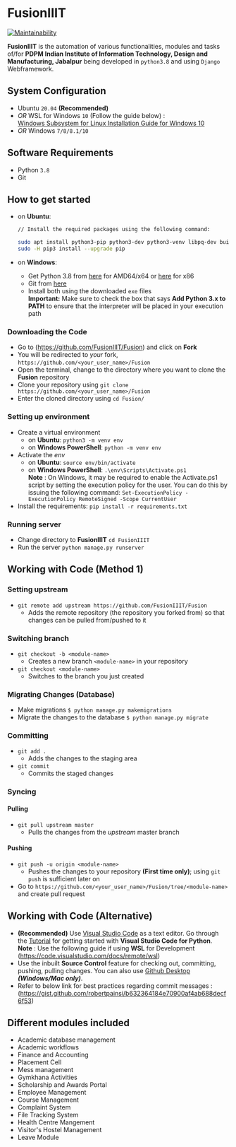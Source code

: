# FusionIIIT
[![Maintainability](https://api.codeclimate.com/v1/badges/f82b80eb18f62f88fbfe/maintainability)](https://codeclimate.com/github/sdhiman99/Fusion/maintainability)

**FusionIIIT** is the automation of various functionalities, modules and tasks of/for **PDPM Indian Institute of Information Technology, Design and Manufacturing, Jabalpur** being developed in `python3.8` and using `Django` Webframework.

## System Configuration

* Ubuntu `20.04` **(Recommended)**
* *OR* WSL for Windows `10` \(Follow the guide below\) :  
    [Windows Subsystem for Linux Installation Guide for Windows 10](https://docs.microsoft.com/en-us/windows/wsl/install-win10)
* *OR* Windows `7/8/8.1/10`

## Software Requirements

* Python `3.8`
* Git

## How to get started

* on **Ubuntu**:

    ```sh
    // Install the required packages using the following command:
    
    sudo apt install python3-pip python3-dev python3-venv libpq-dev build-essential git
    sudo -H pip3 install --upgrade pip
    ```

* on **Windows**:

  * Get Python 3.8 from [here](https://www.python.org/ftp/python/3.8.3/python-3.8.3-amd64.exe) for AMD64/x64 or [here](https://www.python.org/ftp/python/3.8.3/python-3.8.3.exe) for x86
  * Git from [here](https://git-scm.com/download/win)
  * Install both using the downloaded `exe` files   
  **Important:** Make sure to check the box that says **Add Python 3.x to PATH** to ensure that the interpreter will be placed in your execution path

### Downloading the Code

* Go to (<https://github.com/FusionIIIT/Fusion>) and click on **Fork**
* You will be redirected to *your* fork, `https://github.com/<your_user_name>/Fusion`
* Open the terminal, change to the directory where you want to clone the **Fusion** repository
* Clone your repository using `git clone https://github.com/<your_user_name>/Fusion`
* Enter the cloned directory using `cd Fusion/`

### Setting up environment

* Create a virtual environment  
  * on **Ubuntu**: `python3 -m venv env`  
  * on **Windows PowerShell**: `python -m venv env`
* Activate the *env*    
  * on **Ubuntu**: `source env/bin/activate`
  * on **Windows PowerShell**: `.\env\Scripts\Activate.ps1`     
  **Note** : On Windows, it may be required to enable the Activate.ps1 script by setting the execution policy for the user. You can do this by issuing the following command: `Set-ExecutionPolicy -ExecutionPolicy RemoteSigned -Scope CurrentUser`
* Install the requirements: `pip install -r requirements.txt`

### Running server

* Change directory to **FusionIIIT** `cd FusionIIIT`
* Run the server `python manage.py runserver`

## Working with Code \(Method 1\)

### Setting upstream

* `git remote add upstream https://github.com/FusionIIIT/Fusion`
  * Adds the remote repository (the repository you forked from) so that changes can be pulled from/pushed to it

### Switching branch

* `git checkout -b <module-name>`
  * Creates a new branch `<module-name>` in your repository
* `git checkout <module-name>`
  * Switches to the branch you just created
  
### Migrating Changes (Database)

* Make migrations `$ python manage.py makemigrations`  
* Migrate the changes to the database `$ python manage.py migrate`

### Committing

* `git add .`
  * Adds the changes to the staging area
* `git commit`
  * Commits the staged changes

### Syncing

#### Pulling

* `git pull upstream master`
  * Pulls the changes from the *upstream* master branch

#### Pushing

* `git push -u origin <module-name>`
  * Pushes the changes to your repository **\(First time only\)**; using `git push` is sufficient later on
* Go to `https://github.com/<your_user_name>/Fusion/tree/<module-name>` and create pull request

## Working with Code \(Alternative\)

* **(Recommended)** Use [Visual Studio Code](https://code.visualstudio.com/) as a text editor. Go through the [Tutorial](https://code.visualstudio.com/docs/python/python-tutorial) for getting started with **Visual Studio Code for Python**.  
**Note** : Use the following guide if using **WSL** for Development  
    (<https://code.visualstudio.com/docs/remote/wsl>)
* Use the inbuilt **Source Control** feature for checking out, committing, pushing, pulling changes. You can also use [Github Desktop](https://desktop.github.com/) **_\(Windows/Mac only\)_**.  
* Refer to below link for best practices regarding commit messages :  
    (<https://gist.github.com/robertpainsi/b632364184e70900af4ab688decf6f53>)

## Different modules included

* Academic database management  
* Academic workflows  
* Finance and Accounting  
* Placement Cell  
* Mess management  
* Gymkhana Activities  
* Scholarship and Awards Portal  
* Employee Management  
* Course Management  
* Complaint System  
* File Tracking System  
* Health Centre Mangement  
* Visitor's Hostel Management  
* Leave Module
